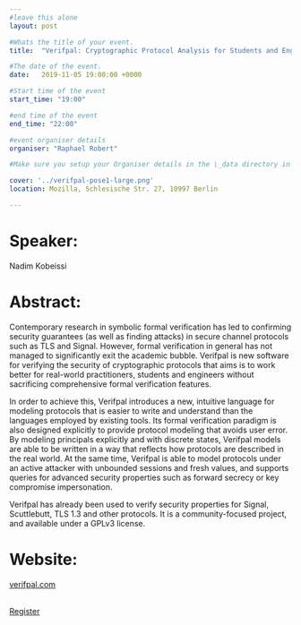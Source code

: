 ```yaml
---
#leave this alone
layout: post

#Whats the title of your event.
title:  "Verifpal: Cryptographic Protocol Analysis for Students and Engineers"

#The date of the event.
date:   2019-11-05 19:00:00 +0000

#Start time of the event
start_time: "19:00"

#end time of the event
end_time: "22:00"

#event organiser details
organiser: "Raphael Robert"

#Make sure you setup your Organiser details in the \_data directory in the organisers.yml file

cover: '../verifpal-pose1-large.png'
location: Mozilla, Schlesische Str. 27, 10997 Berlin

---
```


# Speaker:
Nadim Kobeissi

# Abstract:
Contemporary research in symbolic formal verification has led to confirming security guarantees (as well as finding attacks) in secure channel protocols such as TLS and Signal. However, formal verification in general has not managed to significantly exit the academic bubble. Verifpal is new software for verifying the security of cryptographic protocols that aims is to work better for real-world practitioners, students and engineers without sacrificing comprehensive formal verification features.

In order to achieve this, Verifpal introduces a new, intuitive language for modeling protocols that is easier to write and understand than the languages employed by existing tools. Its formal verification paradigm is also designed explicitly to provide protocol modeling that avoids user error. By modeling principals explicitly and with discrete states,  Verifpal models are able to be written in a way that reflects how protocols are described in the real world. At the same time, Verifpal is able to model protocols under an active attacker with unbounded sessions and fresh values, and supports queries for advanced security properties such as forward secrecy or key compromise impersonation.

Verifpal has already been used to verify security properties for Signal, Scuttlebutt, TLS 1.3 and other protocols. It is a community-focused project, and available under a GPLv3 license.

# Website:
[verifpal.com](https://verifpal.com)

<br/>
<a href='https://www.eventbrite.co.uk/e/internet-key-exchange-in-the-age-of-quantum-computers-tickets-63857924772?ref=estw' class="button button-primary">Register</a>
